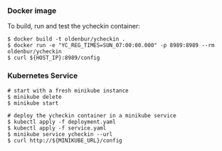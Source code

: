 ### Docker image

To build, run and test the ycheckin container:

```
$ docker build -t oldenbur/ycheckin .
$ docker run -e "YC_REG_TIMES=SUN_07:00:00.000" -p 8989:8989 --rm oldenbur/ycheckin
$ curl ${HOST_IP}:8989/config
```


### Kubernetes Service

```
# start with a fresh minikube instance
$ minikube delete
$ minikube start

# deploy the ycheckin container in a minikube service
$ kubectl apply -f deployment.yaml
$ kubectl apply -f service.yaml
$ minikube service ycheckin --url
$ curl http://${MINIKUBE_URL}/config
```


